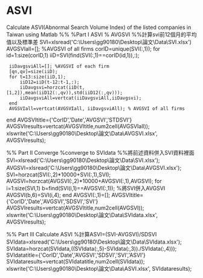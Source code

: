 # ASVI
Calculate ASVI(Abnormal Search Volume Index) of the listed companies in Taiwan using Matlab
%%
%Part I ASVI
% AVGSVI 
%%計算svi前12個月的平均值以及標準差
SVI=xlsread('C:\Users\gg90180\Desktop\論文\Data\SVI.xlsx')
AVGSVIall=[]; %AVGSVI of all firms
corID=unique(SVI(:,1));
for id=1:size(corID,1)
     iiD=SVI(find(SVI(:,1)==corID(id,1)),:);
     
     iiDavgsviAll=[]; %AVGSVI of each firm
     [qn,qv]=size(iiD);
     for t=13:size(iiD,1);
         iiD12=iiD(t-12:t-1,:);
         iiDavgsvi=horzcat(iiD(t,[1,2]),mean(iiD12(:,qv)),std(iiD12(:,qv)));
         iiDavgsviAll=vertcat(iiDavgsviAll,iiDavgsvi); 
     end
     AVGSVIall=vertcat(AVGSVIall, iiDavgsviAll); % AVGSVI of all firms
end
AVGSVItitle={'CorID','Date','AVGSVI','STDSVI'}
AVGSVIresults=vertcat(AVGSVItitle,num2cell(AVGSVIall));
xlswrite('C:\Users\gg90180\Desktop\論文\Data\AVGSVI.xlsx', AVGSVIresults);

%% Part II Converge
%converge to SVIdata
%%將前述資料併入SVI資料裡面
SVI=xlsread('C:\Users\gg90180\Desktop\論文\Data\SVI.xlsx');
AVGSVI=xlsread('C:\Users\gg90180\Desktop\論文\Data\AVGSVI.xlsx');
SVI=horzcat(SVI(:,2)*10000+SVI(:,1),SVI);
AVGSVI=horzcat(AVGSVI(:,2)*10000+AVGSVI(:,1),AVGSVI);
for i=1:size(SVI,1)
    b=find(SVI(i,1)==AVGSVI(:,1)); %將SVI併入AVGSVI
    AVGSVI(b,6)=SVI(i,4); 
end
AVGSVI(:,1)=[];
AVGSVItitle={'CorID','Date','AVGSVI','SDSVI','SVI'}
AVGSVIresults=vertcat(AVGSVItitle,num2cell(AVGSVI));
xlswrite('C:\Users\gg90180\Desktop\論文\Data\SVIdata.xlsx', AVGSVIresults);

%% Part III Calculate ASVI
%計算ASVI=(SVI-AVGSVI)/SDSVI
SVIdata=xlsread('C:\Users\gg90180\Desktop\論文\Data\SVIdata.xlsx');
SVIdata=horzcat(SVIdata,((SVIdata(:,5)-SVIdata(:,3))./SVIdata(:,4)));
SVIdatatitle={'CorID','Date','AVGSVI','SDSVI','SVI','ASVI'}
SVIdataresults=vertcat(SVIdatatitle,num2cell(SVIdata));
xlswrite('C:\Users\gg90180\Desktop\論文\Data\ASVI.xlsx', SVIdataresults);
